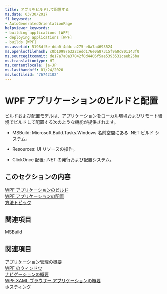 ```yaml
---
title: アプリをビルドして配置する
ms.date: 03/30/2017
f1_keywords:
- AutoGeneratedOrientationPage
helpviewer_keywords:
- building applications [WPF]
- deploying applications [WPF]
- builds [WPF]
ms.assetid: 5198df5e-dda0-4ddc-a275-e0a7a4693524
ms.openlocfilehash: c0b109976322cedd176e0a87315f9a0c801143f0
ms.sourcegitcommit: de17a7a0a37042f0d4406f5ae5393531caeb25ba
ms.translationtype: HT
ms.contentlocale: ja-JP
ms.lasthandoff: 01/24/2020
ms.locfileid: "76742102"
---
```

# <a name="building-and-deploying-wpf-applications"></a>WPF アプリケーションのビルドと配置
ビルドおよび配置モデルは、アプリケーションをローカル環境およびリモート環境でビルドして配置する次のような機能が提供されます。  
  
- MSBuild: Microsoft.Build.Tasks.Windows 名前空間にある .NET ビルド システム。  
  
- Resources: UI リソースの操作。  
  
- ClickOnce 配置: .NET の発行および配置システム。  
  
## <a name="in-this-section"></a>このセクションの内容  
 [WPF アプリケーションのビルド](building-a-wpf-application-wpf.md)  
 [WPF アプリケーションの配置](deploying-a-wpf-application-wpf.md)  
 [方法トピック](build-and-deploy-how-to-topics.md)  
  
## <a name="reference"></a>関連項目  
 MSBuild  
  
## <a name="related-sections"></a>関連項目  
 [アプリケーション管理の概要](application-management-overview.md)  
  [WPF のウィンドウ](windows-in-wpf-applications.md)  
  [ナビゲーションの概要](navigation-overview.md)  
  [WPF XAML ブラウザー アプリケーションの概要](wpf-xaml-browser-applications-overview.md)  
  [ホスティング](hosting-wpf-applications.md)
